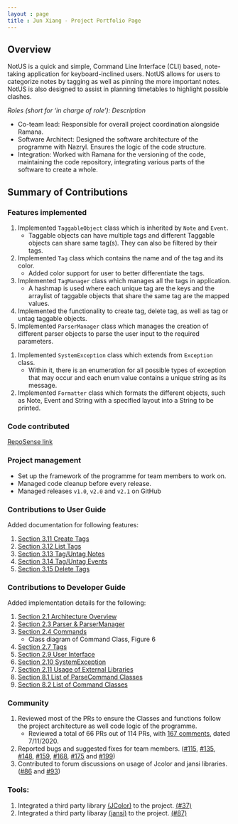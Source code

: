 ```yaml
---
layout : page
title : Jun Xiang - Project Portfolio Page
---
```


## Overview
NotUS is a quick and simple, Command Line Interface (CLI) based, note-taking application for keyboard-inclined users. NotUS allows for users to categorize notes by tagging as well as pinning the more important notes. NotUS is also designed to assist in planning timetables to highlight possible clashes.

*Roles (short for ‘in charge of role’): Description*

- Co-team lead: Responsible for overall project coordination alongside Ramana.
- Software Architect: Designed the software  architecture of the programme with Nazryl. Ensures the logic of the code structure. 
- Integration: Worked with Ramana for the versioning of the code, maintaining the code repository, integrating various parts of the software to create a whole.

## Summary of Contributions

### Features implemented
1. Implemented `TaggableObject` class which is inherited by `Note` and `Event`. 
    - Taggable objects can have multiple tags and different Taggable objects can share same tag(s). They can also be filtered by their tags.
1. Implemented `Tag` class which contains the name and of the tag and its color.
    - Added color support for user to better differentiate the tags.
1. Implemented `TagManager` class which manages all the tags in application. 
    - A hashmap is used where each unique tag are the keys and the arraylist of taggable objects that share the same tag are the mapped values.
1. Implemented the functionality to create tag, delete tag, as well as tag or untag taggable objects.
1. Implemented `ParserManager` class which manages the creation of different parser objects to parse the user input to the required parameters.

<div style="page-break-after: always;"></div>

1. Implemented `SystemException` class which extends from `Exception` class.
    - Within it, there is an enumeration for all possible types of exception that may occur and each enum value contains a unique string as its message.
1. Implemented `Formatter` class which formats the different objects, such as Note, Event and String with a specified layout into a String to be printed.
    
### Code contributed
[RepoSense link](https://nus-cs2113-ay2021s1.github.io/tp-dashboard/#breakdown=true&search=chongjx&sort=groupTitle&sortWithin=title&since=2020-09-27&timeframe=commit&mergegroup=&groupSelect=groupByRepos&checkedFileTypes=docs~functional-code~test-code~other)

### Project management
- Set up the framework of the programme for team members to work on.
- Managed code cleanup before every release.
- Managed releases `v1.0`, `v2.0` and `v2.1` on GitHub

### Contributions to User Guide
Added documentation for following features:

1. [Section 3.11 Create Tags](https://ay2021s1-cs2113-t13-1.github.io/tp/UserGuide.html#create-t)
1. [Section 3.12 List Tags](https://ay2021s1-cs2113-t13-1.github.io/tp/UserGuide.html#list-t)
1. [Section 3.13 Tag/Untag Notes](https://ay2021s1-cs2113-t13-1.github.io/tp/UserGuide.html#tag-n)
1. [Section 3.14 Tag/Untag Events](https://ay2021s1-cs2113-t13-1.github.io/tp/UserGuide.html#tag-e)
1. [Section 3.15 Delete Tags](https://ay2021s1-cs2113-t13-1.github.io/tp/UserGuide.html#delete-t)

### Contributions to Developer Guide
Added implementation details for the following:

1. [Section 2.1 Architecture Overview](https://ay2021s1-cs2113-t13-1.github.io/tp/DeveloperGuide.html#overview)
1. [Section 2.3 Parser & ParserManager](https://ay2021s1-cs2113-t13-1.github.io/tp/DeveloperGuide.html#parserManager)
1. [Section 2.4 Commands](https://ay2021s1-cs2113-t13-1.github.io/tp/DeveloperGuide.html#commands)
    - Class diagram of Command Class, Figure 6
1. [Section 2.7 Tags](https://ay2021s1-cs2113-t13-1.github.io/tp/DeveloperGuide.html#tag)
1. [Section 2.9 User Interface](https://ay2021s1-cs2113-t13-1.github.io/tp/DeveloperGuide.html#ui)
1. [Section 2.10 SystemException](https://ay2021s1-cs2113-t13-1.github.io/tp/DeveloperGuide.html#exception)
1. [Section 2.11 Usage of External Libraries](https://ay2021s1-cs2113-t13-1.github.io/tp/DeveloperGuide.html#color)
1. [Section 8.1 List of ParseCommand Classes](https://ay2021s1-cs2113-t13-1.github.io/tp/DeveloperGuide.html#parseXYZCommands)
1. [Section 8.2 List of Command Classes](https://ay2021s1-cs2113-t13-1.github.io/tp/DeveloperGuide.html#XYZCommands)

<div style="page-break-after: always;"></div>

### Community
1. Reviewed most of the PRs to ensure the Classes and functions follow the project architecture as well code logic of the programme.
    - Reviewed a total of 66 PRs out of 114 PRs, with [167 comments](https://nus-cs2113-ay2021s1.github.io/dashboards/contents/tp-comments.html), dated 7/11/2020.
1. Reported bugs and suggested fixes for team members. ([#115](https://github.com/AY2021S1-CS2113-T13-1/tp/issues/115), [#135](https://github.com/AY2021S1-CS2113-T13-1/tp/issues/135), [#148](https://github.com/AY2021S1-CS2113-T13-1/tp/issues/148), [#159](https://github.com/AY2021S1-CS2113-T13-1/tp/issues/159), [#168](https://github.com/AY2021S1-CS2113-T13-1/tp/issues/168), [#175](https://github.com/AY2021S1-CS2113-T13-1/tp/issues/175) and [#199](https://github.com/AY2021S1-CS2113-T13-1/tp/issues/199))
1. Contributed to forum discussions on usage of Jcolor and jansi libraries. ([#86](https://github.com/nus-cs2113-AY2021S1/forum/issues/86) and [#93](https://github.com/nus-cs2113-AY2021S1/forum/issues/93))

### Tools:
1. Integrated a third party library [(JColor)](https://github.com/dialex/JColor) to the project. [(#37)](https://github.com/AY2021S1-CS2113-T13-1/tp/pull/37)
1. Integrated a third party libaray [(jansi)](https://fusesource.github.io/jansi) to the project. [(#87)](https://github.com/AY2021S1-CS2113-T13-1/tp/pull/87)
